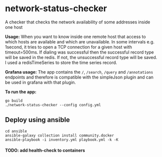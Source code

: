 # network-status-checker
A checker that checks the network availability of some addresses inside one host

**Usage:** When you want to know inside one remote host that access to which hosts are available and which are unavailable. 
In some intervals e.g. 1second, it tries to open a TCP connection for a given host with timeout=500ms.
If dialing was successful then the successful record type will be saved in the redis. If not, the unsuccessful record type will be saved.
I used a redisTimeSeries to store the time series record.

**Grafana usage:**
The app contains the `/`, `/search`, `/query` and `/annotations` endpoints and therefore is compatible with the simpleJson plugin and can be used
in grafana with that plugin.

**To run the app:**
```
go build
./network-status-checker --config config.yml
```

## Deploy using ansible
```
cd ansible
ansible-galaxy collection install community.docker
ansible-playbook -i inventory.yml playbook.yml -k -K
```

#### TODO: add health-check to containers